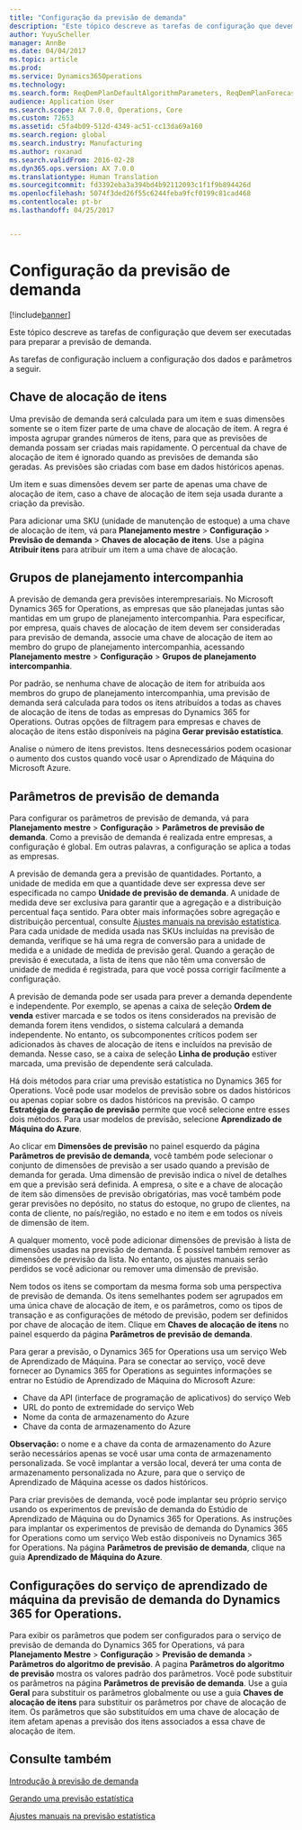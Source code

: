 ```yaml
---
title: "Configuração da previsão de demanda"
description: "Este tópico descreve as tarefas de configuração que devem ser executadas para preparar a previsão de demanda."
author: YuyuScheller
manager: AnnBe
ms.date: 04/04/2017
ms.topic: article
ms.prod: 
ms.service: Dynamics365Operations
ms.technology: 
ms.search.form: ReqDemPlanDefaultAlgorithmParameters, ReqDemPlanForecastParameters
audience: Application User
ms.search.scope: AX 7.0.0, Operations, Core
ms.custom: 72653
ms.assetid: c5fa4b09-512d-4349-ac51-cc13da69a160
ms.search.region: global
ms.search.industry: Manufacturing
ms.author: roxanad
ms.search.validFrom: 2016-02-28
ms.dyn365.ops.version: AX 7.0.0
ms.translationtype: Human Translation
ms.sourcegitcommit: fd3392eba3a394bd4b92112093c1f1f9b894426d
ms.openlocfilehash: 5074f3ded26f55c6244feba9fcf0199c81cad468
ms.contentlocale: pt-br
ms.lasthandoff: 04/25/2017


---
```


# <a name="demand-forecasting-setup"></a>Configuração da previsão de demanda

[!include[banner](../includes/banner.md)]


Este tópico descreve as tarefas de configuração que devem ser executadas para preparar a previsão de demanda.  

As tarefas de configuração incluem a configuração dos dados e parâmetros a seguir.

## <a name="item-allocation-key"></a>Chave de alocação de itens
Uma previsão de demanda será calculada para um item e suas dimensões somente se o item fizer parte de uma chave de alocação de item. A regra é imposta agrupar grandes números de itens, para que as previsões de demanda possam ser criadas mais rapidamente. O percentual da chave de alocação de item é ignorado quando as previsões de demanda são geradas. As previsões são criadas com base em dados históricos apenas. 

Um item e suas dimensões devem ser parte de apenas uma chave de alocação de item, caso a chave de alocação de item seja usada durante a criação da previsão. 

Para adicionar uma SKU (unidade de manutenção de estoque) a uma chave de alocação de item, vá para **Planejamento mestre** &gt; **Configuração** &gt; **Previsão de demanda** &gt; **Chaves de alocação de itens**. Use a página **Atribuir itens** para atribuir um item a uma chave de alocação.

## <a name="intercompany-planning-groups"></a>Grupos de planejamento intercompanhia
A previsão de demanda gera previsões interempresariais. No Microsoft Dynamics 365 for Operations, as empresas que são planejadas juntas são mantidas em um grupo de planejamento intercompanhia. Para especificar, por empresa, quais chaves de alocação de item devem ser consideradas para previsão de demanda, associe uma chave de alocação de item ao membro do grupo de planejamento intercompanhia, acessando **Planejamento mestre** &gt; **Configuração** &gt; **Grupos de planejamento intercompanhia**. 

Por padrão, se nenhuma chave de alocação de item for atribuída aos membros do grupo de planejamento intercompanhia, uma previsão de demanda será calculada para todos os itens atribuídos a todas as chaves de alocação de itens de todas as empresas do Dynamics 365 for Operations. Outras opções de filtragem para empresas e chaves de alocação de itens estão disponíveis na página **Gerar previsão estatística**. 

Analise o número de itens previstos. Itens desnecessários podem ocasionar o aumento dos custos quando você usar o Aprendizado de Máquina do Microsoft Azure.

## <a name="demand-forecasting-parameters"></a>Parâmetros de previsão de demanda
Para configurar os parâmetros de previsão de demanda, vá para **Planejamento mestre** &gt; **Configuração** &gt; **Parâmetros de previsão de demanda**. Como a previsão de demanda é realizada entre empresas, a configuração é global. Em outras palavras, a configuração se aplica a todas as empresas. 

A previsão de demanda gera a previsão de quantidades. Portanto, a unidade de medida em que a quantidade deve ser expressa deve ser especificada no campo **Unidade de previsão de demanda**. A unidade de medida deve ser exclusiva para garantir que a agregação e a distribuição percentual faça sentido. Para obter mais informações sobre agregação e distribuição percentual, consulte [Ajustes manuais na previsão estatística](manual-adjustments-baseline-forecast.md). Para cada unidade de medida usada nas SKUs incluídas na previsão de demanda, verifique se há uma regra de conversão para a unidade de medida e a unidade de medida de previsão geral. Quando a geração de previsão é executada, a lista de itens que não têm uma conversão de unidade de medida é registrada, para que você possa corrigir facilmente a configuração. 

A previsão de demanda pode ser usada para prever a demanda dependente e independente. Por exemplo, se apenas a caixa de seleção **Ordem de venda** estiver marcada e se todos os itens considerados na previsão de demanda forem itens vendidos, o sistema calculará a demanda independente. No entanto, os subcomponentes críticos podem ser adicionados às chaves de alocação de itens e incluídos na previsão de demanda. Nesse caso, se a caixa de seleção **Linha de produção** estiver marcada, uma previsão de dependente será calculada. 

Há dois métodos para criar uma previsão estatística no Dynamics 365 for Operations. Você pode usar modelos de previsão sobre os dados históricos ou apenas copiar sobre os dados históricos na previsão. O campo **Estratégia de geração de previsão** permite que você selecione entre esses dois métodos. Para usar modelos de previsão, selecione **Aprendizado de Máquina do Azure**. 

Ao clicar em **Dimensões de previsão** no painel esquerdo da página **Parâmetros de previsão de demanda**, você também pode selecionar o conjunto de dimensões de previsão a ser usado quando a previsão de demanda for gerada. Uma dimensão de previsão indica o nível de detalhes em que a previsão será definida. A empresa, o site e a chave de alocação de item são dimensões de previsão obrigatórias, mas você também pode gerar previsões no depósito, no status do estoque, no grupo de clientes, na conta de cliente, no país/região, no estado e no item e em todos os níveis de dimensão de item. 

A qualquer momento, você pode adicionar dimensões de previsão à lista de dimensões usadas na previsão de demanda. É possível também remover as dimensões de previsão da lista. No entanto, os ajustes manuais serão perdidos se você adicionar ou remover uma dimensão de previsão. 

Nem todos os itens se comportam da mesma forma sob uma perspectiva de previsão de demanda. Os itens semelhantes podem ser agrupados em uma única chave de alocação de item, e os parâmetros, como os tipos de transação e as configurações de método de previsão, podem ser definidos por chave de alocação de item. Clique em **Chaves de alocação de itens** no painel esquerdo da página **Parâmetros de previsão de demanda**. 

Para gerar a previsão, o Dynamics 365 for Operations usa um serviço Web de Aprendizado de Máquina. Para se conectar ao serviço, você deve fornecer ao Dynamics 365 for Operations as seguintes informações se entrar no Estúdio de Aprendizado de Máquina do Microsoft Azure:

-   Chave da API (interface de programação de aplicativos) do serviço Web
-   URL do ponto de extremidade do serviço Web
-   Nome da conta de armazenamento do Azure
-   Chave da conta de armazenamento do Azure

**Observação:** o nome e a chave da conta de armazenamento do Azure serão necessários apenas se você usar uma conta de armazenamento personalizada. Se você implantar a versão local, deverá ter uma conta de armazenamento personalizada no Azure, para que o serviço de Aprendizado de Máquina acesse os dados históricos. 

Para criar previsões de demanda, você pode implantar seu próprio serviço usando os experimentos de previsão de demanda do Estúdio de Aprendizado de Máquina ou do Dynamics 365 for Operations. As instruções para implantar os experimentos de previsão de demanda do Dynamics 365 for Operations como um serviço Web estão disponíveis no Dynamics 365 for Operations. Na página **Parâmetros de previsão de demanda**, clique na guia **Aprendizado de Máquina do Azure**.

## <a name="settings-for-the-dynamics-365-for-operations-demand-forecasting-machine-learning-service"></a>Configurações do serviço de aprendizado de máquina da previsão de demanda do Dynamics 365 for Operations.
Para exibir os parâmetros que podem ser configurados para o serviço de previsão de demanda do Dynamics 365 for Operations, vá para **Planejamento Mestre** &gt; **Configuração** &gt; **Previsão de demanda** &gt; **Parâmetros do algoritmo de previsão**. A pagina **Parâmetros do algoritmo de previsão** mostra os valores padrão dos parâmetros. Você pode substituir os parâmetros na página **Parâmetros de previsão de demanda**. Use a guia **Geral** para substituir os parâmetros globalmente ou use a guia **Chaves de alocação de itens** para substituir os parâmetros por chave de alocação de item. Os parâmetros que são substituídos em uma chave de alocação de item afetam apenas a previsão dos itens associados a essa chave de alocação de item.

<a name="see-also"></a>Consulte também
--------

[Introdução à previsão de demanda](introduction-demand-forecasting.md)

[Gerando uma previsão estatística](generate-statistical-baseline-forecast.md)

[Ajustes manuais na previsão estatística](manual-adjustments-baseline-forecast.md)




